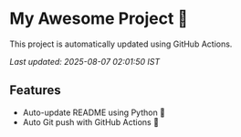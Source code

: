 # My Awesome Project 🚀

This project is automatically updated using GitHub Actions.

_Last updated: 2025-08-07 02:01:50 IST_

## Features
- Auto-update README using Python 🐍
- Auto Git push with GitHub Actions 🤖
